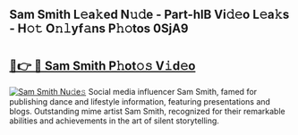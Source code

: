 ## Sam Smith L𝚎a𝚔ed N𝚞𝚍e - Part-hlB Vi𝚍𝚎o L𝚎a𝚔s - H𝚘𝚝 O𝚗𝚕yf𝚊ns P𝚑𝚘tos 0SjA9

# <h2><a href="http://kf6v8ii.oniu.top/?m=Sam+Smith">🔗👉 🔴 Sam Smith P𝚑ot𝚘𝚜 V𝚒d𝚎o</a></h2>

[![Sam Smith Nu𝚍e𝚜](https://i.imgur.com/0qMVB7G.gif)](http://kf6v8ii.oniu.top/?m=Sam+Smith)
Social media influencer Sam Smith, famed for publishing dance and lifestyle information, featuring presentations and blogs. Outstanding mime artist Sam Smith, recognized for their remarkable abilities and achievements in the art of silent storytelling.  
